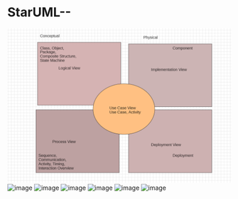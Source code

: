 # StarUML--
![image](https://github.com/HUANGENWEI/StarUML--/blob/main/4%2B1%E8%A7%86%E5%9B%BE%E7%BB%84%E7%BB%87%E5%BB%BA%E6%A8%A1.png)
![image]()
![image]()
![image]()
![image]()
![image]()
![image]()
